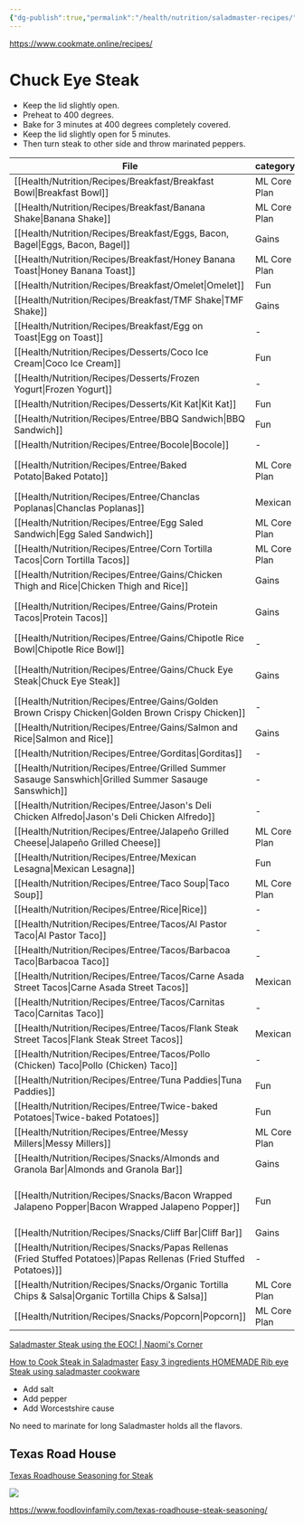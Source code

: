 ```yaml
---
{"dg-publish":true,"permalink":"/health/nutrition/saladmaster-recipes/","created":"","updated":""}
---
```



https://www.cookmate.online/recipes/

# Chuck Eye Steak

- Keep the lid slightly open.
- Preheat to 400 degrees.
- Bake for 3 minutes at 400 degrees completely covered.
- Keep the lid slightly open for 5 minutes.
- Then turn steak to other side and throw marinated peppers.

| File                                                                                                                    | category     | meal      | calories                                                        | link                                                                                 |
| ----------------------------------------------------------------------------------------------------------------------- | ------------ | --------- | --------------------------------------------------------------- | ------------------------------------------------------------------------------------ |
| [[Health/Nutrition/Recipes/Breakfast/Breakfast Bowl\|Breakfast Bowl]]                                                | ML Core Plan | breakfast | \-                                                              | \-                                                                                   |
| [[Health/Nutrition/Recipes/Breakfast/Banana Shake\|Banana Shake]]                                                    | ML Core Plan | breakfast | \-                                                              | \-                                                                                   |
| [[Health/Nutrition/Recipes/Breakfast/Eggs, Bacon, Bagel\|Eggs, Bacon, Bagel]]                                        | Gains        | breakfast | 1,200                                                           | \-                                                                                   |
| [[Health/Nutrition/Recipes/Breakfast/Honey Banana Toast\|Honey Banana Toast]]                                        | ML Core Plan | breakfast | \-                                                              | \-                                                                                   |
| [[Health/Nutrition/Recipes/Breakfast/Omelet\|Omelet]]                                                                | Fun          | breakfast | 1300                                                            | \-                                                                                   |
| [[Health/Nutrition/Recipes/Breakfast/TMF Shake\|TMF Shake]]                                                          | Gains        | breakfast | 900                                                             | \-                                                                                   |
| [[Health/Nutrition/Recipes/Breakfast/Egg on Toast\|Egg on Toast]]                                                    | \-           | breakfast | \-                                                              | \-                                                                                   |
| [[Health/Nutrition/Recipes/Desserts/Coco Ice Cream\|Coco Ice Cream]]                                                 | Fun          | dessert   | \-                                                              | \-                                                                                   |
| [[Health/Nutrition/Recipes/Desserts/Frozen Yogurt\|Frozen Yogurt]]                                                   | \-           | \-        | \-                                                              | \-                                                                                   |
| [[Health/Nutrition/Recipes/Desserts/Kit Kat\|Kit Kat]]                                                               | Fun          | dessert   | \-                                                              | \-                                                                                   |
| [[Health/Nutrition/Recipes/Entree/BBQ Sandwich\|BBQ Sandwich]]                                                       | Fun          | entree    | \-                                                              | \-                                                                                   |
| [[Health/Nutrition/Recipes/Entree/Bocole\|Bocole]]                                                                   | \-           | \-        | \-                                                              | \-                                                                                   |
| [[Health/Nutrition/Recipes/Entree/Baked Potato\|Baked Potato]]                                                       | ML Core Plan | entree    | [[Health/Nutrition/Cooklang Recipes/Baked Potato.cook\|418]]    | \-                                                                                   |
| [[Health/Nutrition/Recipes/Entree/Chanclas Poplanas\|Chanclas Poplanas]]                                             | Mexican      | entree    | \-                                                              | \-                                                                                   |
| [[Health/Nutrition/Recipes/Entree/Egg Saled Sandwich\|Egg Saled Sandwich]]                                           | ML Core Plan | \-        | 400                                                             | \-                                                                                   |
| [[Health/Nutrition/Recipes/Entree/Corn Tortilla Tacos\|Corn Tortilla Tacos]]                                         | ML Core Plan | entree    | \-                                                              | \-                                                                                   |
| [[Health/Nutrition/Recipes/Entree/Gains/Chicken Thigh and Rice\|Chicken Thigh and Rice]]                             | Gains        | entree    | 1,000                                                           | \-                                                                                   |
| [[Health/Nutrition/Recipes/Entree/Gains/Protein Tacos\|Protein Tacos]]                                               | Gains        | entree    | [[Health/Nutrition/Cooklang Recipes/Chuck Eye Steak.cook\|912]] | \-                                                                                   |
| [[Health/Nutrition/Recipes/Entree/Gains/Chipotle Rice Bowl\|Chipotle Rice Bowl]]                                     | \-           | \-        | \-                                                              | \-                                                                                   |
| [[Health/Nutrition/Recipes/Entree/Gains/Chuck Eye Steak\|Chuck Eye Steak]]                                           | Gains        | entree    | 912                                                             | [[Health/Nutrition/Cooklang Recipes/Chuck Eye Steak.cook\|Directions]]               |
| [[Health/Nutrition/Recipes/Entree/Gains/Golden Brown Crispy Chicken\|Golden Brown Crispy Chicken]]                   | \-           | \-        | \-                                                              | \-                                                                                   |
| [[Health/Nutrition/Recipes/Entree/Gains/Salmon and Rice\|Salmon and Rice]]                                           | Gains        | entree    | 1,100                                                           | \-                                                                                   |
| [[Health/Nutrition/Recipes/Entree/Gorditas\|Gorditas]]                                                               | \-           | \-        | \-                                                              | \-                                                                                   |
| [[Health/Nutrition/Recipes/Entree/Grilled Summer Sasauge Sanswhich\|Grilled Summer Sasauge Sanswhich]]               | \-           | \-        | \-                                                              | \-                                                                                   |
| [[Health/Nutrition/Recipes/Entree/Jason's Deli Chicken Alfredo\|Jason's Deli Chicken Alfredo]]                       | \-           | \-        | \-                                                              | \-                                                                                   |
| [[Health/Nutrition/Recipes/Entree/Jalapeño Grilled Cheese\|Jalapeño Grilled Cheese]]                                 | ML Core Plan | entree    | 420                                                             | \-                                                                                   |
| [[Health/Nutrition/Recipes/Entree/Mexican Lesagna\|Mexican Lesagna]]                                                 | Fun          | entree    | \-                                                              | \-                                                                                   |
| [[Health/Nutrition/Recipes/Entree/Taco Soup\|Taco Soup]]                                                             | ML Core Plan | entree    | 255                                                             | \-                                                                                   |
| [[Health/Nutrition/Recipes/Entree/Rice\|Rice]]                                                                       | \-           | \-        | \-                                                              | \-                                                                                   |
| [[Health/Nutrition/Recipes/Entree/Tacos/Al Pastor Taco\|Al Pastor Taco]]                                             | \-           | \-        | \-                                                              | \-                                                                                   |
| [[Health/Nutrition/Recipes/Entree/Tacos/Barbacoa Taco\|Barbacoa Taco]]                                               | \-           | \-        | \-                                                              | \-                                                                                   |
| [[Health/Nutrition/Recipes/Entree/Tacos/Carne Asada Street Tacos\|Carne Asada Street Tacos]]                         | Mexican      | entree    | 176                                                             | \-                                                                                   |
| [[Health/Nutrition/Recipes/Entree/Tacos/Carnitas Taco\|Carnitas Taco]]                                               | \-           | \-        | \-                                                              | \-                                                                                   |
| [[Health/Nutrition/Recipes/Entree/Tacos/Flank Steak Street Tacos\|Flank Steak Street Tacos]]                         | Mexican      | entree    | 121                                                             | \-                                                                                   |
| [[Health/Nutrition/Recipes/Entree/Tacos/Pollo (Chicken) Taco\|Pollo (Chicken) Taco]]                                 | \-           | \-        | \-                                                              | \-                                                                                   |
| [[Health/Nutrition/Recipes/Entree/Tuna Paddies\|Tuna Paddies]]                                                       | Fun          | entree    | \-                                                              | \-                                                                                   |
| [[Health/Nutrition/Recipes/Entree/Twice-baked Potatoes\|Twice-baked Potatoes]]                                       | Fun          | entree    | \-                                                              | \-                                                                                   |
| [[Health/Nutrition/Recipes/Entree/Messy Millers\|Messy Millers]]                                                     | ML Core Plan | entree    | \-                                                              | \-                                                                                   |
| [[Health/Nutrition/Recipes/Snacks/Almonds and Granola Bar\|Almonds and Granola Bar]]                                 | Gains        | snack     | 470                                                             | \-                                                                                   |
| [[Health/Nutrition/Recipes/Snacks/Bacon Wrapped Jalapeno Popper\|Bacon Wrapped Jalapeno Popper]]                     | Fun          | snack     | 198                                                             | [[Health/Nutrition/Cooklang Recipes/Bacon Wrapped Jalapeno Popper.cook\|Directions]] |
| [[Health/Nutrition/Recipes/Snacks/Cliff Bar\|Cliff Bar]]                                                             | Gains        | snack     | 220                                                             | \-                                                                                   |
| [[Health/Nutrition/Recipes/Snacks/Papas Rellenas (Fried Stuffed Potatoes)\|Papas Rellenas (Fried Stuffed Potatoes)]] | \-           | \-        | 380                                                             | \-                                                                                   |
| [[Health/Nutrition/Recipes/Snacks/Organic Tortilla Chips & Salsa\|Organic Tortilla Chips & Salsa]]                   | ML Core Plan | snack     | 600                                                             | \-                                                                                   |
| [[Health/Nutrition/Recipes/Snacks/Popcorn\|Popcorn]]                                                                 | ML Core Plan | snack     | 200                                                             | \-                                                                                   |



[Saladmaster Steak using the EOC! | Naomi's Corner](https://www.youtube.com/watch?v=AcOat740luc)

[How to Cook Steak in Saladmaster](https://www.youtube.com/watch?v=EzwhWF9aOLk)
[Easy 3 ingredients HOMEMADE Rib eye Steak using saladmaster cookware](https://www.youtube.com/watch?v=gGl1KnKcW6U)

- Add salt
- Add pepper
- Add Worcestshire cause

No need to marinate for long Saladmaster holds all the flavors.

## Texas Road House

[Texas Roadhouse Seasoning for Steak](https://www.cookmate.online/recipes/11569458/)

![](https://bestbeefrecipes.com/wp-content/uploads/2021/08/cropped-beef-temperature-chart-1.jpg)

https://www.foodlovinfamily.com/texas-roadhouse-steak-seasoning/